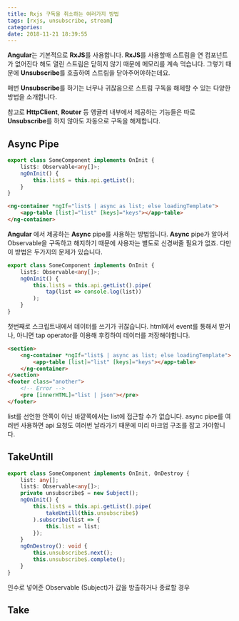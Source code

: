 ```yaml
---
title: Rxjs 구독을 취소하는 여러가지 방법
tags: [rxjs, unsubscribe, stream]
categories:
date: 2018-11-21 18:39:55
---
```


**Angular**는 기본적으로 **RxJS**를 사용합니다.
**RxJS**를 사용할때 스트림을 연 컴포넌트가 없어진다 해도 열린 스트림은 닫히지 않기 때문에 메모리를 계속 먹습니다. 그렇기 때문에 **Unsubscribe**를 호출하여 스트림을 닫아주어야하는데요.

매번 **Unsubscribe**를 하기는 너무나 귀찮음으로 스트림 구독을 해제할 수 있는 다양한 방법을 소개합니다.

참고로 **HttpClient**, **Router** 등 앵귤러 내부에서 제공하는 기능들은 따로 **Unsubscribe**를 하지 않아도 자동으로 구독을 해제합니다.

## Async Pipe
```typescript some-component.ts
export class SomeComponent implements OnInit {
	list$: Observable<any[]>;
	ngOnInit() {
		this.list$ = this.api.getList();
	}
}
```
```html some-component.html
<ng-container *ngIf="list$ | async as list; else loadingTemplate">
    <app-table [list]="list" [keys]="keys"></app-table>
</ng-container>
```
**Angular** 에서 제공하는 **Async** pipe를 사용하는 방법입니다.
**Async** pipe가 알아서 Observable을 구독하고 해지하기 때문에 사용자는 별도로 신경써줄 필요가 없죠. 다만 이 방법은 두가지의 문제가 있습니다.

```typescript some-component.ts
export class SomeComponent implements OnInit {
	list$: Observable<any[]>;
	ngOnInit() {
		this.list$ = this.api.getList().pipe(
			tap(list => console.log(list))
		);
	}
}
```
첫번째로 스크립트내에서 데이터를 쓰기가 귀찮습니다. html에서 event를 통해서 받거나, 아니면 tap operator를 이용해 후킹하여 데이터를 저장해야합니다.

```html some-component.html
<section>
	<ng-container *ngIf="list$ | async as list; else loadingTemplate">
	    <app-table [list]="list" [keys]="keys"></app-table>
	</ng-container>
</section>
<footer class="another">
	<!-- Error -->
	<pre [innerHTML]="list | json"></pre>
</footer>
```
list를 선언한 안쪽이 아닌 바깥쪽에서는 list에 접근할 수가 없습니다.
async pipe를 여러번 사용하면 api 요청도 여러번 날라가기 때문에 미리 마크업 구조를 잡고 가야합니다.

## TakeUntill

```typescript some-component.ts
export class SomeComponent implements OnInit, OnDestroy {
	list: any[];
	list$: Observable<any[]>;
	private unsubscribe$ = new Subject();
	ngOnInit() {
		this.list$ = this.api.getList().pipe(
			takeUntill(this.unsubscribe$)
		).subscribe(list => {
			this.list = list;
		});
	}
	ngOnDestroy(): void {
	    this.unsubscribe$.next();
	    this.unsubscribe$.complete();
	}
}
```

인수로 넣어준 Observable (Subject)가 값을 방출하거나 종료할 경우 

## Take
<!--stackedit_data:
eyJoaXN0b3J5IjpbMTgxNTEzOTEyOCwtMTQ2NjU4MjgyOCwtMT
czMzk2MDcwXX0=
-->